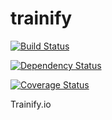 trainify
========

[![Build Status](https://secure.travis-ci.org/sosickstudios/trainify.png?branch=master)](http://travis-ci.org/dariusriggins/nginx)

[![Dependency Status](https://david-dm.org/sosickstudios/trainify.png)](https://david-dm.org/sosickstudios/trainify)

[![Coverage Status](https://img.shields.io/coveralls/sosickstudios/trainify.svg)](https://coveralls.io/r/sosickstudios/trainify)

Trainify.io

